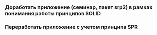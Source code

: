 ### Доработать приложение (семинар, пакет srp2) в рамках понимания работы принципов SOLID
### Переработать приложение с учетом принципа SPR
